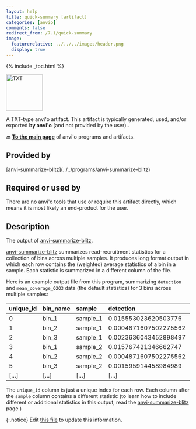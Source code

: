 ```yaml
---
layout: help
title: quick-summary [artifact]
categories: [anvio]
comments: false
redirect_from: /7.1/quick-summary
image:
  featurerelative: ../../../images/header.png
  display: true
---
```



{% include _toc.html %}


<img src="../../images/icons/TXT.png" alt="TXT" style="width:100px; border:none" />

A TXT-type anvi'o artifact. This artifact is typically generated, used, and/or exported **by anvi'o** (and not provided by the user)..

🔙 **[To the main page](../../)** of anvi'o programs and artifacts.

## Provided by


<p style="text-align: left" markdown="1"><span class="artifact-p">[anvi-summarize-blitz](../../programs/anvi-summarize-blitz)</span></p>


## Required or used by


There are no anvi'o tools that use or require this artifact directly, which means it is most likely an end-product for the user.


## Description

The output of <span class="artifact-n">[anvi-summarize-blitz](/help/7.1/programs/anvi-summarize-blitz)</span>.

<span class="artifact-n">[anvi-summarize-blitz](/help/7.1/programs/anvi-summarize-blitz)</span> summarizes read-recruitment statistics for a collection of bins across multiple samples. It produces long format output in which each row contains the (weighted) average statistics of a bin in a sample. Each statistic is summarized in a different column of the file.

Here is an example output file from this program, summarizing `detection` and `mean_coverage_Q2Q3` data (the default statistics) for 3 bins across multiple samples:

unique_id | bin_name | sample | detection | mean_coverage_Q2Q3
|:---|:---|:---|:---|:---|
0 | bin_1 | sample_1 | 0.015553023620503776 | 1.0272713907674214
1 | bin_2 | sample_1 | 0.0004871607502275562 | 0.0
2 | bin_3 | sample_1 | 0.0023636043452898497 | 0.0
3 | bin_1 | sample_2 | 0.015767421346662747 | 1.1101759286484367
4 | bin_2 | sample_2 | 0.0004871607502275562 | 0.0
5 | bin_3 | sample_2 | 0.001595914458984989 | 0.0
[...] | [...] |[...] |[...] |[...]

The `unique_id` column is just a unique index for each row. Each column after the `sample` column contains a different statistic (to learn how to include different or additional statistics in this output, read the <span class="artifact-n">[anvi-summarize-blitz](/help/7.1/programs/anvi-summarize-blitz)</span> page.)


{:.notice}
Edit [this file](https://github.com/merenlab/anvio/tree/master/anvio/docs/artifacts/quick-summary.md) to update this information.

